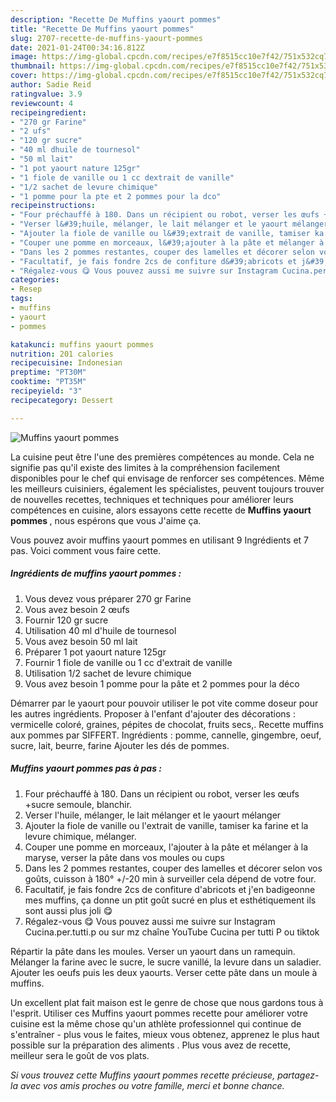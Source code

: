 ```yaml
---
description: "Recette De Muffins yaourt pommes"
title: "Recette De Muffins yaourt pommes"
slug: 2707-recette-de-muffins-yaourt-pommes
date: 2021-01-24T00:34:16.812Z
image: https://img-global.cpcdn.com/recipes/e7f8515cc10e7f42/751x532cq70/muffins-yaourt-pommes-photo-principale-de-la-recette.jpg
thumbnail: https://img-global.cpcdn.com/recipes/e7f8515cc10e7f42/751x532cq70/muffins-yaourt-pommes-photo-principale-de-la-recette.jpg
cover: https://img-global.cpcdn.com/recipes/e7f8515cc10e7f42/751x532cq70/muffins-yaourt-pommes-photo-principale-de-la-recette.jpg
author: Sadie Reid
ratingvalue: 3.9
reviewcount: 4
recipeingredient:
- "270 gr Farine"
- "2 ufs"
- "120 gr sucre"
- "40 ml dhuile de tournesol"
- "50 ml lait"
- "1 pot yaourt nature 125gr"
- "1 fiole de vanille ou 1 cc dextrait de vanille"
- "1/2 sachet de levure chimique"
- "1 pomme pour la pte et 2 pommes pour la dco"
recipeinstructions:
- "Four préchauffé à 180. Dans un récipient ou robot, verser les œufs +sucre semoule, blanchir."
- "Verser l&#39;huile, mélanger, le lait mélanger et le yaourt mélanger"
- "Ajouter la fiole de vanille ou l&#39;extrait de vanille, tamiser ka farine et la levure chimique, mélanger."
- "Couper une pomme en morceaux, l&#39;ajouter à la pâte et mélanger à la maryse, verser la pâte dans vos moules ou cups"
- "Dans les 2 pommes restantes, couper des lamelles et décorer selon vos goûts, cuisson à 180° +/-20 min à surveiller cela dépend de votre four."
- "Facultatif, je fais fondre 2cs de confiture d&#39;abricots et j&#39;en badigeonne mes muffins, ça donne un ptit goût sucré en plus et esthétiquement ils sont aussi plus joli 😋"
- "Régalez-vous 😋 Vous pouvez aussi me suivre sur Instagram Cucina.per.tutti.p ou sur mz chaîne YouTube Cucina per tutti P ou tiktok"
categories:
- Resep
tags:
- muffins
- yaourt
- pommes

katakunci: muffins yaourt pommes 
nutrition: 201 calories
recipecuisine: Indonesian
preptime: "PT30M"
cooktime: "PT35M"
recipeyield: "3"
recipecategory: Dessert

---
```



![Muffins yaourt pommes](https://img-global.cpcdn.com/recipes/e7f8515cc10e7f42/751x532cq70/muffins-yaourt-pommes-photo-principale-de-la-recette.jpg)

La cuisine peut être l'une des premières compétences au monde. Cela ne signifie pas qu'il existe des limites à la compréhension facilement disponibles pour le chef qui envisage de renforcer ses compétences. Même les meilleurs cuisiniers, également les spécialistes, peuvent toujours trouver de nouvelles recettes, techniques et techniques pour améliorer leurs compétences en cuisine, alors essayons cette recette de <strong> Muffins yaourt pommes </strong>, nous espérons que vous J'aime ça.

<!--inarticleads1-->

Vous pouvez avoir muffins yaourt pommes en utilisant 9 Ingrédients et 7 pas. Voici comment vous faire cette.

##### Ingrédients de muffins yaourt pommes :

1. Vous devez vous préparer 270 gr Farine
1. Vous avez besoin 2 œufs
1. Fournir 120 gr sucre
1. Utilisation 40 ml d&#39;huile de tournesol
1. Vous avez besoin 50 ml lait
1. Préparer 1 pot yaourt nature 125gr
1. Fournir 1 fiole de vanille ou 1 cc d&#39;extrait de vanille
1. Utilisation 1/2 sachet de levure chimique
1. Vous avez besoin 1 pomme pour la pâte et 2 pommes pour la déco


Démarrer par le yaourt pour pouvoir utiliser le pot vite comme doseur pour les autres ingrédients. Proposer à l&#39;enfant d&#39;ajouter des décorations : vermicelle coloré, graines, pépites de chocolat, fruits secs,. Recette muffins aux pommes par SIFFERT. Ingrédients : pomme, cannelle, gingembre, oeuf, sucre, lait, beurre, farine Ajouter les dés de pommes. 

<!--inarticleads2-->

##### Muffins yaourt pommes pas à pas :

1. Four préchauffé à 180. Dans un récipient ou robot, verser les œufs +sucre semoule, blanchir.
1. Verser l&#39;huile, mélanger, le lait mélanger et le yaourt mélanger
1. Ajouter la fiole de vanille ou l&#39;extrait de vanille, tamiser ka farine et la levure chimique, mélanger.
1. Couper une pomme en morceaux, l&#39;ajouter à la pâte et mélanger à la maryse, verser la pâte dans vos moules ou cups
1. Dans les 2 pommes restantes, couper des lamelles et décorer selon vos goûts, cuisson à 180° +/-20 min à surveiller cela dépend de votre four.
1. Facultatif, je fais fondre 2cs de confiture d&#39;abricots et j&#39;en badigeonne mes muffins, ça donne un ptit goût sucré en plus et esthétiquement ils sont aussi plus joli 😋
1. Régalez-vous 😋 Vous pouvez aussi me suivre sur Instagram Cucina.per.tutti.p ou sur mz chaîne YouTube Cucina per tutti P ou tiktok


Répartir la pâte dans les moules. Verser un yaourt dans un ramequin. Mélanger la farine avec le sucre, le sucre vanillé, la levure dans un saladier. Ajouter les oeufs puis les deux yaourts. Verser cette pâte dans un moule à muffins. 

<!--inarticleads1-->

<p>
Un excellent plat fait maison est le genre de chose que nous gardons tous à l'esprit. Utiliser ces Muffins yaourt pommes recette pour améliorer votre cuisine est la même chose qu'un athlète professionnel qui continue de s'entraîner - plus vous le faites, mieux vous obtenez, apprenez le plus haut possible sur la préparation des aliments . Plus vous avez de recette, meilleur sera le goût de vos plats.
</p>

<p>
<i>Si vous trouvez cette Muffins yaourt pommes recette précieuse, partagez-la avec vos amis proches ou votre famille, merci et bonne chance.</i>
</p>
